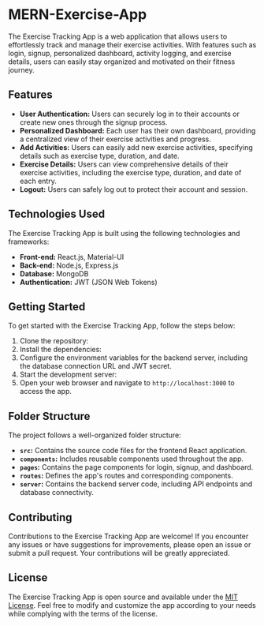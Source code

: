 # MERN-Exercise-App

The Exercise Tracking App is a web application that allows users to effortlessly track and manage their exercise activities. With features such as login, signup, personalized dashboard, activity logging, and exercise details, users can easily stay organized and motivated on their fitness journey.

## Features

- **User Authentication:** Users can securely log in to their accounts or create new ones through the signup process.
- **Personalized Dashboard:** Each user has their own dashboard, providing a centralized view of their exercise activities and progress.
- **Add Activities:** Users can easily add new exercise activities, specifying details such as exercise type, duration, and date.
- **Exercise Details:** Users can view comprehensive details of their exercise activities, including the exercise type, duration, and date of each entry.
- **Logout:** Users can safely log out to protect their account and session.

## Technologies Used

The Exercise Tracking App is built using the following technologies and frameworks:

- **Front-end:** React.js, Material-UI
- **Back-end:** Node.js, Express.js
- **Database:** MongoDB
- **Authentication:** JWT (JSON Web Tokens)

## Getting Started

To get started with the Exercise Tracking App, follow the steps below:

1. Clone the repository:
2. Install the dependencies:
3. Configure the environment variables for the backend server, including the database connection URL and JWT secret.
4. Start the development server:
5. Open your web browser and navigate to `http://localhost:3000` to access the app.

## Folder Structure

The project follows a well-organized folder structure:

- **`src`:** Contains the source code files for the frontend React application.
- **`components`:** Includes reusable components used throughout the app.
- **`pages`:** Contains the page components for login, signup, and dashboard.
- **`routes`:** Defines the app's routes and corresponding components.
- **`server`:** Contains the backend server code, including API endpoints and database connectivity.

## Contributing

Contributions to the Exercise Tracking App are welcome! If you encounter any issues or have suggestions for improvements, please open an issue or submit a pull request. Your contributions will be greatly appreciated.

## License

The Exercise Tracking App is open source and available under the [MIT License](https://opensource.org/licenses/MIT). Feel free to modify and customize the app according to your needs while complying with the terms of the license.
